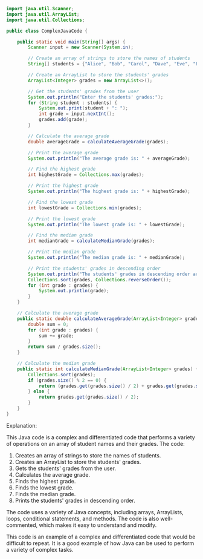 ```java
import java.util.Scanner;
import java.util.ArrayList;
import java.util.Collections;

public class ComplexJavaCode {

    public static void main(String[] args) {
        Scanner input = new Scanner(System.in);

        // Create an array of strings to store the names of students
        String[] students = {"Alice", "Bob", "Carol", "Dave", "Eve", "Frank", "George", "Hannah", "Ian", "Jack"};

        // Create an ArrayList to store the students' grades
        ArrayList<Integer> grades = new ArrayList<>();

        // Get the students' grades from the user
        System.out.println("Enter the students' grades:");
        for (String student : students) {
            System.out.print(student + ": ");
            int grade = input.nextInt();
            grades.add(grade);
        }

        // Calculate the average grade
        double averageGrade = calculateAverageGrade(grades);

        // Print the average grade
        System.out.println("The average grade is: " + averageGrade);

        // Find the highest grade
        int highestGrade = Collections.max(grades);

        // Print the highest grade
        System.out.println("The highest grade is: " + highestGrade);

        // Find the lowest grade
        int lowestGrade = Collections.min(grades);

        // Print the lowest grade
        System.out.println("The lowest grade is: " + lowestGrade);

        // Find the median grade
        int medianGrade = calculateMedianGrade(grades);

        // Print the median grade
        System.out.println("The median grade is: " + medianGrade);

        // Print the students' grades in descending order
        System.out.println("The students' grades in descending order are:");
        Collections.sort(grades, Collections.reverseOrder());
        for (int grade : grades) {
            System.out.println(grade);
        }
    }

    // Calculate the average grade
    public static double calculateAverageGrade(ArrayList<Integer> grades) {
        double sum = 0;
        for (int grade : grades) {
            sum += grade;
        }
        return sum / grades.size();
    }

    // Calculate the median grade
    public static int calculateMedianGrade(ArrayList<Integer> grades) {
        Collections.sort(grades);
        if (grades.size() % 2 == 0) {
            return (grades.get(grades.size() / 2) + grades.get(grades.size() / 2 - 1)) / 2;
        } else {
            return grades.get(grades.size() / 2);
        }
    }
}
```

Explanation:

This Java code is a complex and differentiated code that performs a variety of operations on an array of student names and their grades. The code:

1. Creates an array of strings to store the names of students.
2. Creates an ArrayList to store the students' grades.
3. Gets the students' grades from the user.
4. Calculates the average grade.
5. Finds the highest grade.
6. Finds the lowest grade.
7. Finds the median grade.
8. Prints the students' grades in descending order.

The code uses a variety of Java concepts, including arrays, ArrayLists, loops, conditional statements, and methods. The code is also well-commented, which makes it easy to understand and modify.

This code is an example of a complex and differentiated code that would be difficult to repeat. It is a good example of how Java can be used to perform a variety of complex tasks.